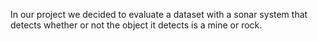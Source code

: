 In our project we decided to evaluate a dataset with a sonar system that detects whether
or not the object it detects is a mine or rock.
